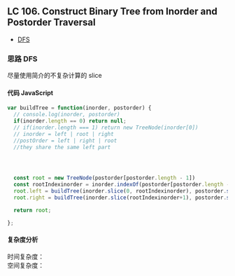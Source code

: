 ## LC 106. Construct Binary Tree from Inorder and Postorder Traversal

- [DFS](#思路-DFS)

### 思路 DFS

尽量使用简介的不复杂计算的 slice

#### 代码 JavaScript

```JavaScript
var buildTree = function(inorder, postorder) {
  // console.log(inorder, postorder)
  if(inorder.length == 0) return null;
  // if(inorder.length === 1) return new TreeNode(inorder[0])
  // inorder = left | root | right
  //postOrder = left | right | root
  //they share the same left part




  const root = new TreeNode(postorder[postorder.length - 1])
  const rootIndexinorder = inorder.indexOf(postorder[postorder.length - 1])
  root.left = buildTree(inorder.slice(0, rootIndexinorder), postorder.slice(0, rootIndexinorder))
  root.right = buildTree(inorder.slice(rootIndexinorder+1), postorder.slice(rootIndexinorder, postorder.length - 1))

  return root;

};

```

#### 复杂度分析

时间复杂度： </br>
空间复杂度：
